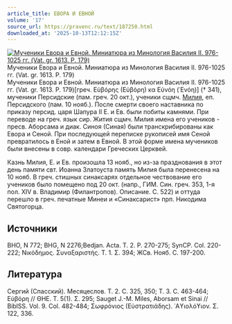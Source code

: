 ```yaml
---
article_title: ЕВОРА И ЕВНОЙ
volume: '17'
source_url: https://pravenc.ru/text/187250.html
downloaded_at: '2025-10-13T12:12:15Z'
---
```


[![Мученики Евора и Евной. Миниатюра из Минология Василия II. 976-1025 гг. (Vat. gr. 1613. P. 179)](https://pravenc.ru/data/884/492/1234/i200.jpg "Кликните для увеличения картинки")](https://pravenc.ru/data/884/492/1234/i400.jpg)Мученики Евора и Евной. Миниатюра из Минология Василия II. 976-1025 гг. (Vat. gr. 1613. P. 179)  
Мученики Евора и Евной. Миниатюра из Минология Василия II. 976-1025 гг. (Vat. gr. 1613. P. 179)[греч. Εὐβόρης (Εὐβόρη) κα Εὐνόη (᾿Ενόη)] († 341), мученики Персидские (пам. греч. 20 окт.), ученики сщмч. [Милия](https://pravenc.ru/text/Милия.html), еп. Персидского (пам. 10 нояб.). После смерти своего наставника по приказу персид. царя Шапура II Е. и Ев. были побиты камнями. При переводе на греч. язык сир. Жития сщмч. Милия имена его учеников - пресв. Аборсама и диак. Синоя (Синая) были транскрибированы как Евора и Сеной. При последующей переписке рукописей имя Сеной превратилось в Еной и затем в Евной. В этой форме имена мучеников были внесены в совр. календари Греческих Церквей.

Казнь Милия, Е. и Ев. произошла 13 нояб., но из-за празднования в этот день памяти свт. Иоанна Златоуста память Милия была перенесена на 10 нояб. В греч. стишных синаксарях отдельное чествование его учеников было помещено под 20 окт. (напр., ГИМ. Син. греч. 353, 1-я пол. XIV в. Владимир (Филантропов). Описание. С. 522) и оттуда перешло в греч. печатные Минеи и «Синаксарист» прп. Никодима Святогорца.

## Источники

BHО, N 772; BHG, N 2276;Bedjan. Acta. T. 2. P. 270-275; SynCP. Col. 220-222; Νικόδημος. Συναξαριστής. Τ. 1. Σ. 394; ЖСв. Нояб. С. 197-200.

## Литература

Сергий (Спасский). Месяцеслов. Т. 2. С. 325, 350; Т. 3. С. 463-464; Εὐβόρη // ΘΗΕ. Τ. 5(1). Σ. 295; Sauget J.-M. Miles, Aborsam et Sinai // BiblSS. Vol. 9. Col. 482-484; Σωφρόνιος (Εὐστρατιάδης). ῾Αϒιολόϒιον. Σ. 122, 336.

